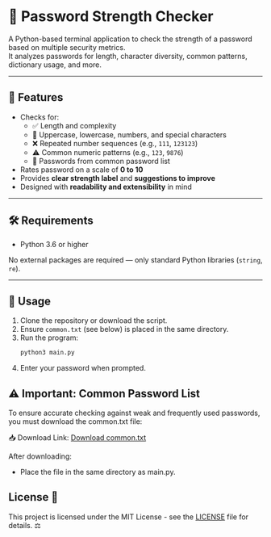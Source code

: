 # 🔐 Password Strength Checker

A Python-based terminal application to check the strength of a password based on multiple security metrics.  
It analyzes passwords for length, character diversity, common patterns, dictionary usage, and more.

---

## 🚀 Features

- Checks for:
  - ✅ Length and complexity
  - 🔡 Uppercase, lowercase, numbers, and special characters
  - ❌ Repeated number sequences (e.g., `111`, `123123`)
  - ⚠️ Common numeric patterns (e.g., `123`, `9876`)
  - 📃 Passwords from common password list
- Rates password on a scale of **0 to 10**
- Provides **clear strength label** and **suggestions to improve**
- Designed with **readability and extensibility** in mind

---

## 🛠 Requirements

- Python 3.6 or higher

No external packages are required — only standard Python libraries (`string`, `re`).

---

## 🧪 Usage

1. Clone the repository or download the script.
2. Ensure `common.txt` (see below) is placed in the same directory.
3. Run the program:
   ```bash
   python3 main.py
4. Enter your password when prompted.

## ⚠️ Important: Common Password List
To ensure accurate checking against weak and frequently used passwords, you must download the common.txt file:

📥 Download Link:
[Download common.txt](https://drive.google.com/file/d/1jM0aTaAWETK8-jtj4-BdIo8uvuMEmBXv/view?usp=sharing)

After downloading:

- Place the file in the same directory as main.py.

## License 📜
This project is licensed under the MIT License - see the [LICENSE](LICENSE) file for details. ⚖️
